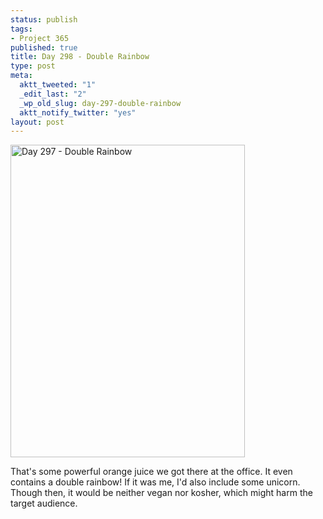 ```yaml
--- 
status: publish
tags: 
- Project 365
published: true
title: Day 298 - Double Rainbow
type: post
meta: 
  aktt_tweeted: "1"
  _edit_last: "2"
  _wp_old_slug: day-297-double-rainbow
  aktt_notify_twitter: "yes"
layout: post
---
```

<a href="http://www.flickr.com/photos/freeed/6281668155/" title="Day 297 - Double Rainbow by Fred​, on Flickr"><img src="http://farm7.static.flickr.com/6050/6281668155_04d9812bea.jpg" width="375" height="500" alt="Day 297 - Double Rainbow"/></a>

That's some powerful orange juice we got there at the office. It even contains a double rainbow! If it was me, I'd also include some unicorn. Though then, it would be neither vegan nor kosher, which might harm the target audience.
